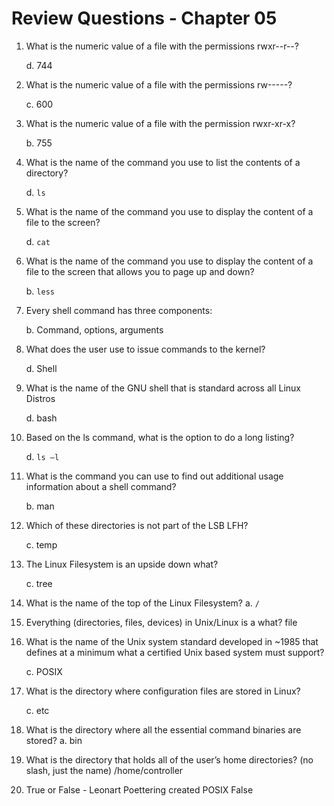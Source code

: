 # Review Questions - Chapter 05

1) What is the numeric value of a file with the permissions rwxr--r--?
    
    d. 744
2) What is the numeric value of a file with the permissions rw-----?
    
    c. 600
    
3) What is the numeric value of a file with the permission rwxr-xr-x?
    
    b. 755
   
4) What is the name of the command you use to list the contents of a directory?
   
    d. ```ls```
5) What is the name of the command you use to display the content of a file to the screen?
    
    d. ```cat```
6) What is the name of the command you use to display the content of a file to the screen that allows you to page up and down?
   
    b. ```less```
    
7) Every shell command has three components:
   
    b. Command, options, arguments
   
8) What does the user use to issue commands to the kernel?
    
    d. Shell
9) What is the name of the GNU shell that is standard across all Linux Distros
   
    d. bash
10) Based on the ls command, what is the option to do a long listing?
    
    d. ```ls –l```
11) What is the command you can use to find out additional usage information about a shell command?
    
    b. man
    
12) Which of these directories is not part of the LSB LFH?
    
    c. temp
   
13) The Linux Filesystem is an upside down what?
    
    c. tree
    
14) What is the name of the top of the Linux Filesystem?
    a. ```/```
   
15) Everything (directories, files, devices) in Unix/Linux is a what?
file

16) What is the name of the Unix system standard developed in ~1985 that defines at a minimum what a certified Unix based system must support?
   
    c. POSIX
  
17) What is the directory where configuration files are stored in Linux?
    
    c. etc
    
18) What is the directory where all the essential command binaries are stored?
    a. bin
    
19) What is the directory that holds all of the user’s home directories? (no slash, just the name)
/home/controller

20) True or False - Leonart Poettering created POSIX
False
